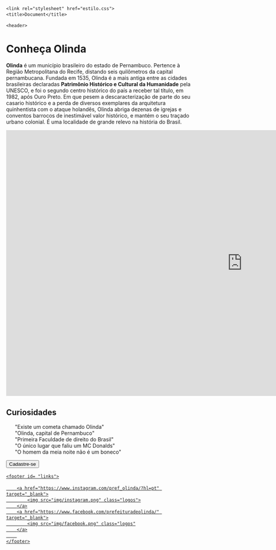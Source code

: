 <html lang="en">
<head>
    <meta charset="UTF-8">
    <meta http-equiv="X-UA-Compatible" content="IE=edge">
    <meta name="viewport" content="width=device-width, initial-scale=1.0">
    
    <link rel="stylesheet" href="estilo.css">
    <title>Document</title>
</head>

<body>

    <header>
<h1 id= "nome">Conheça Olinda</h1>
<p id= resumo>
   <strong>Olinda</strong> é um município brasileiro do estado de Pernambuco.
    Pertence à Região Metropolitana do Recife, distando seis quilômetros da capital
    pernambucana.
Fundada em 1535, Olinda é a mais antiga entre as cidades brasileiras
declaradas <strong>Patrimônio Histórico e Cultural da Humanidade</strong> pela UNESCO,
e foi o segundo centro histórico do país a receber tal título, em 1982,
após Ouro Preto. Em que pesem a descaracterização de parte do seu casario
histórico e a perda de diversos exemplares da arquitetura quinhentista com
o ataque holandês, Olinda abriga dezenas de igrejas e conventos barrocos de
inestimável valor histórico, e mantém o seu traçado urbano colonial.
É uma localidade de grande relevo na história do Brasil.
</p>
    </header>
    <main id= "linkytb">
        <iframe width="1280" height="720" src="https://www.youtube.com/embed/PxkkNQEbeMo" title="YouTube video player" frameborder="0" allow="accelerometer; autoplay; clipboard-write; encrypted-media; gyroscope; picture-in-picture" allowfullscreen></iframe>
    <h2 class="curiosidade">Curiosidades</h2>
    <ul style="list-style: none;">
        <li>"Existe um cometa chamado Olinda"</li>
        <li>"Olinda, capital de Pernambuco"</li>
        <li>"Primeira Faculdade de direito do Brasil"</li>
        <li>"O único lugar que faliu um MC Donalds"</li>
        <li>"O homem da meia noite não é um boneco"</li>
    </ul>
    </main>
    <footer id="cadastrof">
        <a href="formulario.html"><input type="button" value= "Cadastre-se"
    </footer>
    
    <footer id= "links">

        <a href="https://www.instagram.com/pref_olinda/?hl=pt" target="_blank">
            <img src="img/instagram.png" class="logos">
        </a>
        <a href="https://www.facebook.com/prefeituradeolinda/" target="_blank">
            <img src="img/facebook.png" class="logos"
        </a>
        
    </footer>
</body>
</html>
